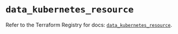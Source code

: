 # `data_kubernetes_resource`

Refer to the Terraform Registry for docs: [`data_kubernetes_resource`](https://registry.terraform.io/providers/hashicorp/kubernetes/2.29.0/docs/data-sources/resource).
